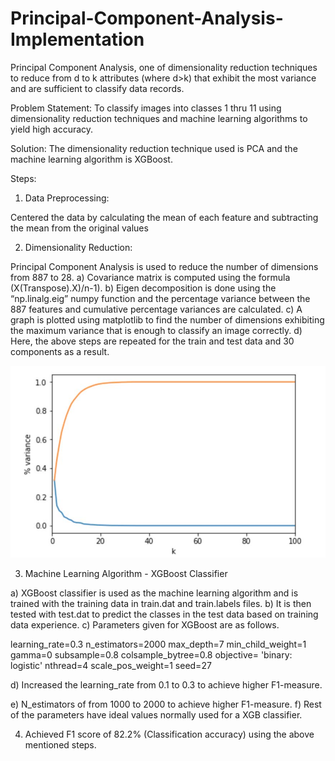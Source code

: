 # Principal-Component-Analysis-Implementation
Principal Component Analysis, one of dimensionality reduction techniques to reduce from d to k attributes (where d>k) that exhibit the most variance and are sufficient to classify data records.

Problem Statement:
To classify images into classes 1 thru 11 using dimensionality reduction techniques and machine learning algorithms to yield high accuracy.

Solution:
The dimensionality reduction technique used is PCA and the machine learning algorithm is XGBoost.

Steps:
1. Data Preprocessing:

Centered the data by calculating the mean of each feature and subtracting the mean from the original values

2. Dimensionality Reduction:

Principal Component Analysis is used to reduce the number of dimensions from 887 to 28.
a) Covariance matrix is computed using the formula (X(Transpose).X)/n-1).
b) Eigen decomposition is done using the “np.linalg.eig” numpy function and the percentage variance between the 887 features and cumulative percentage variances are calculated.
c) A graph is plotted using matplotlib to find the number of dimensions exhibiting the maximum variance that is enough to classify an image correctly.
d) Here, the above steps are repeated for the train and test data and 30 components as a result.

![alt text](https://github.com/ishwaryav/Principal-Component-Analysis-Implementation/blob/master/graph_pca.jpg)

3. Machine Learning Algorithm - XGBoost Classifier

a) XGBoost classifier is used as the machine learning algorithm and is trained with the training data in train.dat and train.labels files.
b) It is then tested with test.dat to predict the classes in the test data based on training data experience.
c) Parameters given for XGBoost are as follows.

learning_rate=0.3
n_estimators=2000
max_depth=7
min_child_weight=1
gamma=0
subsample=0.8
colsample_bytree=0.8
objective= 'binary: logistic'
nthread=4
scale_pos_weight=1
seed=27

d) Increased the learning_rate from 0.1 to 0.3 to achieve higher F1-measure.

e) N_estimators of from 1000 to 2000 to achieve higher F1-measure.
f) Rest of the parameters have ideal values normally used for a XGB classifier.

4. Achieved F1 score of 82.2% (Classification accuracy) using the above mentioned steps.

